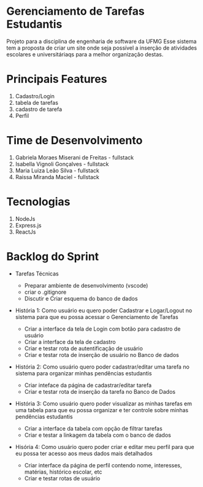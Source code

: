 # Gerenciamento de Tarefas Estudantis
Projeto para a disciplina de engenharia de software da UFMG 
Esse sistema tem a proposta de criar um site onde seja possível a inserção de atividades escolares e universitáriaqs para a melhor organização destas. 

# Principais Features
1. Cadastro/Login
2. tabela de tarefas
3. cadastro de tarefa
4. Perfil

# Time de Desenvolvimento
1. Gabriela Moraes Miserani de Freitas - fullstack
2. Isabella Vignoli Gonçalves - fullstack
3. Maria Luiza Leão Silva - fullstack
4. Raissa Miranda Maciel - fullstack

# Tecnologias
1. NodeJs
2. Express.js
3. ReactJs

# Backlog do Sprint
* Tarefas Técnicas
  - Preparar ambiente de desenvolvimento (vscode) 
  - criar o .gitignore
  - Discutir e Criar esquema do banco de dados
  
* História 1: Como usuário eu quero poder Cadastrar e Logar/Logout no sistema para que eu possa acessar o Gerenciamento de Tarefas
  - Criar a interface da tela de Login com botão para cadastro de usuário
  - Criar a interface da tela de cadastro
  - Criar e testar rota de autentificação de usuário
  - Criar e testar rota de inserção de usuário no Banco de dados
  
* História 2: Como usuário quero poder cadastrar/editar uma tarefa no sistema para organizar minhas pendências estudantis
  - Criar inteface da página de cadastrar/editar tarefa
  - Criar e testar rota de inserção da tarefa no Banco de Dados 

* História 3: Como usuário quero poder visualizar as minhas tarefas em uma tabela para que eu possa organizar e ter controle sobre minhas pendências estudantis
  - Criar a interface da tabela com opção de filtrar tarefas
  - Criar e testar a linkagem da tabela com o banco de dados
  
* Hisória 4: Como usuário quero poder criar e editar meu perfil para que eu possa ter acesso aos meus dados mais detalhados
  - Criar interface da página de perfil contendo nome, interesses, matérias, histórico escolar, etc
  - Criar e testar rotas de usuário
